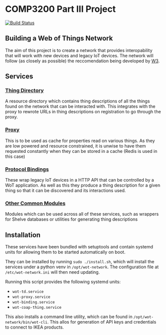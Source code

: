 # COMP3200 Part III Project
[![Build Status](https://travis-ci.com/danmharris/Part-III-Project.svg?token=4oghhh56MPM4pzayFJhw&branch=master)](https://travis-ci.com/danmharris/Part-III-Project)
## Building a Web of Things Network
The aim of this project is to create a network that provides interopability that will work with new devices and legacy IoT devices. The network will follow (as closely as possible) the reccomendation being developed by [W3](https://www.w3.org/WoT/WG/).

## Services
### [Thing Directory](src/thing_directory/)
A resource directory which contains thing descriptions of all the things found on the network that can be interacted with. This integrates with the proxy to rewrote URLs in thing descriptions on registration to go through the proxy.

### [Proxy](src/proxy/)
This is to be used as cache for properties read on various things. As they are low powered and resource constrained, it is unwise to have them requested constantly when they can be stored in a cache (Redis is used in this case)

### [Protocol Bindings](src/binding/)
These wrap legacy IoT devices in a HTTP API that can be controlled by a WoT application. As well as this they produce a thing description for a given thing so that it can be discovered and its interactions used.

### [Other Common Modules](src/common/)
Modules which can be used across all of these services, such as wrappers for Shelve databases or utilities for generating thing descriptions

## Installation
These services have been bundled with setuptools and contain systemd units for allowing them to be started automatically on boot.

They can be installed by running `sudo ./install.sh`, which will install the services under a python venv in `/opt/wot-network`. The configuration file at `/etc/wot-network.ini` will then need updating.

Running this script provides the following systemd units:
* `wot-td.service`
* `wot-proxy.service`
* `wot-binding.service`
* `wot-coap-thing.service`

This also installs a command line utility, which can be found in `/opt/wot-network/bin/wot-cli`. This allos for generation of API keys and credentials to connect to IKEA products.
